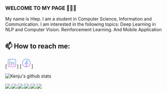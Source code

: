 ### WELCOME TO MY PAGE 👋👋👋
My name is Hiep. I am a student in Computer Science, Information and Communication. I am interested in the following topics: Deep Learning in NLP and Computer Vision. Reinforcement Learning. And Mobile Application <br>
## 📫 How to reach me: 

[![Linked](icons8-linkedin-32.png)] [![Facebook](icons8-facebook-32.png)]


![Kenju's github stats](https://github-readme-stats-git-masterrstaa-rickstaa.vercel.app/api?username=kaikenju&show_icons=true&theme=tokyonight&hide=contribs,prs,issues)

<a href="https://github.com/KaiKenju/Vietnamese_OCR_documents">
  <!-- Change the `github-readme-stats.anuraghazra1.vercel.app` to `github-readme-stats.vercel.app`  -->
  <img align="center" src="https://github-readme-stats.anuraghazra1.vercel.app/api/pin/?username=kaikenju&repo=Vietnamese_OCR_documents&theme=merko" />
</a>  

<a href="https://github.com/KaiKenju/TransLayoutDocs">
  <!-- Change the `github-readme-stats.anuraghazra1.vercel.app` to `github-readme-stats.vercel.app`  -->
  <img align="center" src="https://github-readme-stats.anuraghazra1.vercel.app/api/pin/?username=kaikenju&repo=TransLayoutDocs&theme=radical" />
</a>

<a href="https://github.com/KaiKenju/FaceRestoration_GFPGAN">
  <!-- Change the `github-readme-stats.anuraghazra1.vercel.app` to `github-readme-stats.vercel.app`  -->
  <img align="center" src="https://github-readme-stats.anuraghazra1.vercel.app/api/pin/?username=kaikenju&repo=FaceRestoration_GFPGAN&theme=dark" />
</a>  

<a href="https://github.com/KaiKenju/Recognition-Table-with-Table_Transformer-and-vietOCR">
  <!-- Change the `github-readme-stats.anuraghazra1.vercel.app` to `github-readme-stats.vercel.app`  -->
  <img align="center" src="https://github-readme-stats.anuraghazra1.vercel.app/api/pin/?username=kaikenju&repo=Recognition-Table-with-Table_Transformer-and-vietOCR&theme=gruvbox" />
</a>    

<a href="https://github.com/KaiKenju/Anime_Real_ESRGAN">
  <!-- Change the `github-readme-stats.anuraghazra1.vercel.app` to `github-readme-stats.vercel.app`  -->
  <img align="center" src="https://github-readme-stats.anuraghazra1.vercel.app/api/pin/?username=kaikenju&repo=Anime_Real_ESRGAN&theme=merko" />
</a>


<a href="https://github.com/KaiKenju/ExpenseTrackerApp/">
  <!-- Change the `github-readme-stats.anuraghazra1.vercel.app` to `github-readme-stats.vercel.app`  -->
  <img align="center" src="https://github-readme-stats.anuraghazra1.vercel.app/api/pin/?username=kaikenju&repo=ExpenseTrackerApp&theme=radical" />
</a>  



